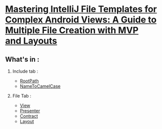 # [Mastering IntelliJ File Templates for Complex Android Views: A Guide to Multiple File Creation with MVP and Layouts](https://medium.com/@piconemarc/mastering-intellij-file-templates-for-complex-android-views-a-guide-to-multiple-file-creation-with-968b4c82b9f4)

## What's in : 

1. Include tab :
    - [RootPath](https://gist.github.com/marcpicone/54f2ab28e53b6e35e36e93ab45befa36)
    - [NameToCamelCase](https://gist.github.com/marcpicone/30c8b402196ec8d358cc75de86835a44)
    
2. File Tab :
    - [View](https://gist.github.com/marcpicone/faf331b55d8c4817b1003a02c5c58073)
    - [Presenter](https://gist.github.com/marcpicone/f6ce5f53984d2d9e1d828484e7df6b3e)
    - [Contract](https://gist.github.com/marcpicone/d8fff9a58597d09315e7b97727600921)
    - [Layout](https://gist.github.com/marcpicone/09a96959afc4701302ee5a5e302794c3)
